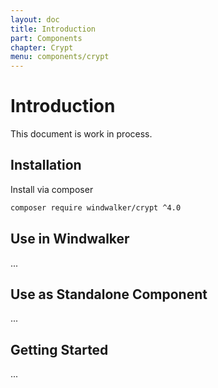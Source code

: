 ```yaml
---
layout: doc
title: Introduction
part: Components
chapter: Crypt
menu: components/crypt
---
```


# Introduction

This document is work in process.

## Installation

Install via composer

```bash
composer require windwalker/crypt ^4.0
```

## Use in Windwalker

...

## Use as Standalone Component

...

## Getting Started

...
